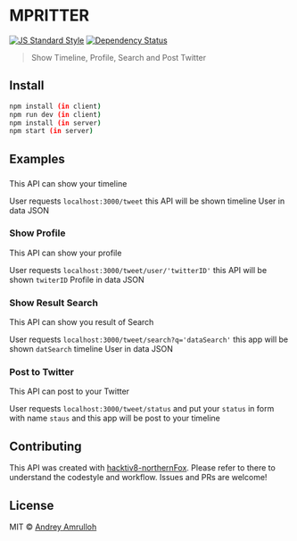 # MPRITTER

[![JS Standard Style][standard-image]][standard-url]
[![Dependency Status][depstat-image]][depstat-url]

> Show Timeline, Profile, Search and Post Twitter

## Install

```sh
npm install (in client)
npm run dev (in client)
npm install (in server)
npm start (in server)
```

## Examples

### 
This API can show your timeline


User requests `localhost:3000/tweet` this API will be shown timeline User in data JSON

### Show Profile
This API can show your profile


User requests `localhost:3000/tweet/user/'twitterID'` this API will be shown `twiterID` Profile in data JSON

### Show Result Search
This API can show you result of Search


User requests `localhost:3000/tweet/search?q='dataSearch'` this app will be shown `datSearch` timeline User in data JSON

### Post to Twitter
This API can post to your Twitter


User requests `localhost:3000/tweet/status` and put your `status` in form with name `staus` and this app will be post to your timeline

## Contributing

This API was created with [hacktiv8-northernFox](https://github.com/northern-fox-2017). Please refer to there to understand the codestyle and workflow. Issues and PRs are welcome! 

## License

MIT © [Andrey Amrulloh](http://github.com/andreychuinx)

[standard-url]: http://standardjs.com
[standard-image]: https://img.shields.io/badge/code%20style-standard-brightgreen.svg

[npm-url]: https://npmjs.org
[npm-image]: https://img.shields.io/npm/v/querymen.svg?style=flat-square


[depstat-url]: https://andreywashere.tumblr.com
[depstat-image]: https://david-dm.org/diegohaz/querymen.svg?style=flat-square